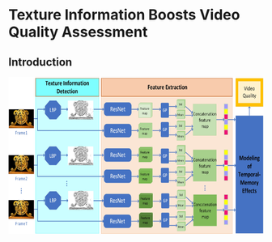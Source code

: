 Texture Information Boosts Video Quality Assessment
===
Introduction
---

<img src="https://github.com/GZHU-DVL/TiVQA/blob/main/Framework.jpg" width="650" height="310" alt="微信小程序"/><br/>
